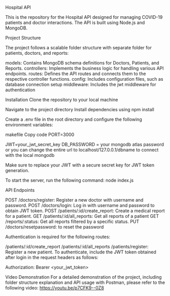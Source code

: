 Hospital API

This is the repository for the Hospital API designed for managing COVID-19 patients and doctor interactions. The API is built using Node.js and MongoDB.

Project Structure

The project follows a scalable folder structure with separate folder for patients, doctors, and reports:

models: Contains MongoDB schema definitions for Doctors, Patients, and Reports.
controllers: Implements the business logic for handling various API endpoints.
routes: Defines the API routes and connects them to the respective controller functions.
config: Includes configuration files, such as database connection setup 
middleware: Includes the jwt middleware for authentication

Installation
Clone the repository to your local machine

Navigate to the project directory
Install dependencies using npm install

Create a .env file in the root directory and configure the following environment variables:

makefile
Copy code
PORT=3000

JWT=your_jwt_secret_key
DB_PASSWORD = your mongodb atlas password 
or
you can change the entire url to localhost/127.0.0.1/dbname to connect with the local mongodb

Make sure to replace your JWT with a secure secret key for JWT token generation.

To start the server, run the following command: node index.js


API Endpoints

POST /doctors/register: Register a new doctor with username and password.
POST /doctors/login: Log in with username and password to obtain JWT token.
POST /patients/:id/create_report: Create a medical report for a patient.
GET /patients/:id/all_reports: Get all reports of a patient
GET /reports/:status: Get all reports filtered by a specific status.
PUT /doctors/resetpassword: to reset the password

Authentication is required for the following routes:

/patients/:id/create_report
/patients/:id/all_reports
/patients/register: Register a new patient.
To authenticate, include the JWT token obtained after login in the request headers as follows:

Authorization: Bearer <your_jwt_token>

Video Demonstration
For a detailed demonstration of the project, including folder structure explanation and API usage with Postman, please refer to the following video: https://youtu.be/p7CFK9--0Z8

